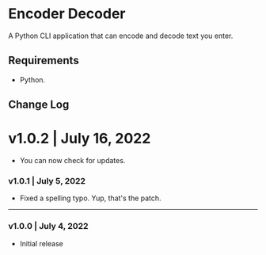 # Encoder Decoder
A Python CLI application that can encode and decode text you enter.

## Requirements
- Python.

## Change Log
# v1.0.2 | July 16, 2022
- You can now check for updates.

### v1.0.1 | July 5, 2022
- Fixed a spelling typo. Yup, that's the patch.
---
### v1.0.0 | July 4, 2022
- Initial release